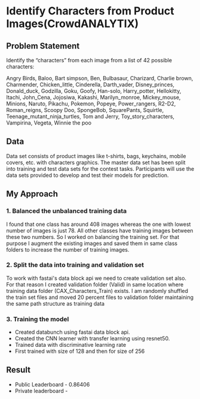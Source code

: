 # Identify Characters from Product Images(CrowdANALYTIX)
## Problem Statement
Identify the “characters” from each image from a list of  42 possible characters:

Angry Birds, Baloo, Bart simpson, Ben, Bulbasaur, Charizard, Charlie brown, Charmender, Chicken_little, Cinderella, Darth_vader, Disney_princes, Donald_duck, Godzilla, Goku, Goofy, Han-solo, Harry_potter, Hellokitty, Itachi, John_Cena, Jojosiwa, Kakashi, Marilyn_monroe, Mickey_mouse, Minions, Naruto, Pikachu, Pokemon, Popeye, Power_rangers, R2-D2, Roman_reigns, Scoopy Doo, SpongeBob, SquarePants, Squirtle, Teenage_mutant_ninja_turtles, Tom and Jerry, Toy_story_characters, Vampirina, Vegeta, Winnie the poo


## Data
Data set consists of product images like t-shirts, bags, keychains, mobile covers, etc. with characters graphics. The master data set has been split into training and test data sets for the contest tasks. Participants will use the data sets provided to develop and test their models for prediction.

## My Approach

### 1. Balanced the unbalanced training data
I found that one class has around 408 images whereas the one with lowest number of images is just 78. All other classes have training images between these two numbers. So I worked on balancing the training set. For that purpose I augment the existing images and saved them in same class folders to increase the number of training images.

### 2. Split the data into training and validation set
To work with fastai's data block api we need to create validation set also. For that reason I created validation folder (Valid) in same location where training data folder (CAX_Characters_Train) exists. I am randomly shuffled the train set files and moved 20 percent files to validation folder maintaining the same path structure as training data

### 3. Training the model
  * Created databunch using fastai data block api.
  * Created the CNN learner with transfer learning using resnet50.
  * Trained data with discriminative learning rate
  * First trained with size of 128 and then for size of 256
  
  ## Result
  * Public Leaderboard - 0.86406  
  * Private leaderboard - 
